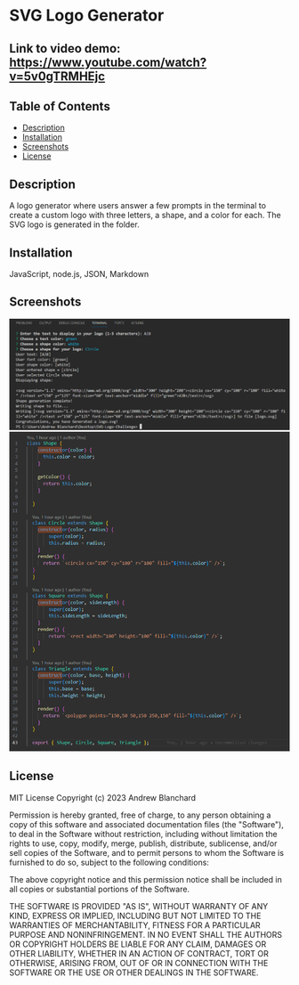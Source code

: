# SVG Logo Generator 

## Link to video demo: https://www.youtube.com/watch?v=5v0gTRMHEjc

## Table of Contents
- [Description](#description)
- [Installation](#installation)
- [Screenshots](#screenshots)
- [License](#license)

## Description
A logo generator where users answer a few prompts in the terminal to create a custom logo with three letters, a shape, and a color for each.  The SVG logo is generated in the folder.

## Installation
JavaScript, node.js, JSON, Markdown

## Screenshots 
<img alt="Screenshot of Terminal Commands" src="https://github.com/AndrewBlanchard/SVG-Logo-Generator-/blob/master/Images/Screenshot%20of%20Terminal%20Commands%20.png">

<img alt="Screenshot of Shapes.js" src="https://github.com/AndrewBlanchard/SVG-Logo-Generator-/blob/master/Images/Screenshot%20of%20Shapes.js%20Code.png">

## License

MIT License Copyright (c) 2023 Andrew Blanchard

Permission is hereby granted, free of charge, to any person obtaining a copy of this software and associated documentation files (the "Software"), to deal in the Software without restriction, including without limitation the rights to use, copy, modify, merge, publish, distribute, sublicense, and/or sell copies of the Software, and to permit persons to whom the Software is furnished to do so, subject to the following conditions:

The above copyright notice and this permission notice shall be included in all copies or substantial portions of the Software.

THE SOFTWARE IS PROVIDED "AS IS", WITHOUT WARRANTY OF ANY KIND, EXPRESS OR IMPLIED, INCLUDING BUT NOT LIMITED TO THE WARRANTIES OF MERCHANTABILITY, FITNESS FOR A PARTICULAR PURPOSE AND NONINFRINGEMENT. IN NO EVENT SHALL THE AUTHORS OR COPYRIGHT HOLDERS BE LIABLE FOR ANY CLAIM, DAMAGES OR OTHER LIABILITY, WHETHER IN AN ACTION OF CONTRACT, TORT OR OTHERWISE, ARISING FROM, OUT OF OR IN CONNECTION WITH THE SOFTWARE OR THE USE OR OTHER DEALINGS IN THE SOFTWARE.
